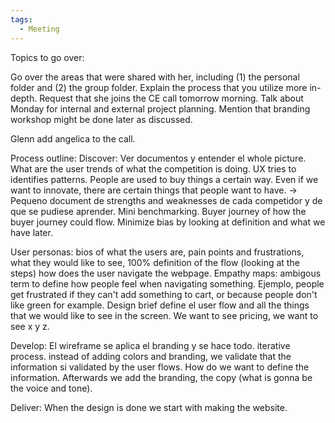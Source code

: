 ```yaml
---
tags:
  - Meeting
---
```

Topics to go over:

Go over the areas that were shared with her, including (1) the personal folder and (2) the group folder.
Explain the process that you utilize more in-depth.
Request that she joins the CE call tomorrow morning.
Talk about Monday for internal and external project planning.
Mention that branding workshop might be done later as discussed.

Glenn add angelica to the call.

Process outline:
Discover: Ver documentos y entender el whole picture. What are the user trends of what the competition is doing. UX tries to identifies patterns. People are used to buy things a certain way. Even if we want to innovate, there are certain things that people want to have. -> Pequeno document de strengths and weaknesses de cada competidor y de que se pudiese aprender. Mini benchmarking. Buyer journey of how the buyer journey could flow. Minimize bias by looking at definition and what we have later.

User personas: bios of what the users are, pain points and frustrations, what they would like to see, 100% definition of the flow (looking at the steps) how does the user navigate the webpage. Empathy maps: ambigous term to define how people feel when navigating something. Ejemplo, people get frustrated if they can't add something to cart, or because people don't like green for example. Design brief define el user flow and all the things that we would like to see in the screen. We want to see pricing, we want to see x y z.

Develop: El wireframe se aplica el branding y se hace todo. iterative process. instead of adding colors and branding, we validate that the information si validated by the user flows. How do we want to define the information. Afterwards we add the branding, the copy (what is gonna be the voice and tone). 

Deliver: When the design is done we start with making the website.